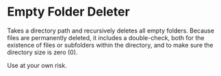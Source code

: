 # Empty Folder Deleter

Takes a directory path and recursively deletes all empty folders. Because files are permanently deleted, it includes a double-check, both for the existence of files or subfolders within the directory, and to make sure the directory size is zero (0).

Use at your own risk.
